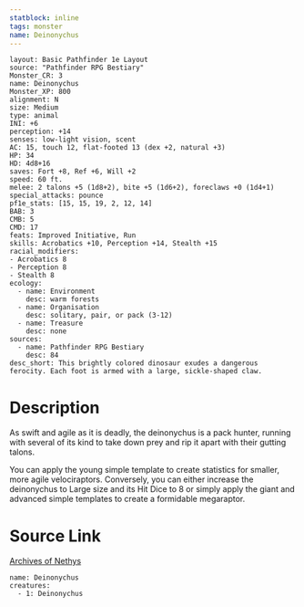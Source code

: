 ```yaml
---
statblock: inline
tags: monster
name: Deinonychus
---
```

```statblock
layout: Basic Pathfinder 1e Layout
source: "Pathfinder RPG Bestiary"
Monster_CR: 3
name: Deinonychus
Monster_XP: 800
alignment: N
size: Medium
type: animal
INI: +6
perception: +14
senses: low-light vision, scent
AC: 15, touch 12, flat-footed 13 (dex +2, natural +3)
HP: 34
HD: 4d8+16
saves: Fort +8, Ref +6, Will +2
speed: 60 ft.
melee: 2 talons +5 (1d8+2), bite +5 (1d6+2), foreclaws +0 (1d4+1)
special_attacks: pounce
pf1e_stats: [15, 15, 19, 2, 12, 14]
BAB: 3
CMB: 5
CMD: 17
feats: Improved Initiative, Run
skills: Acrobatics +10, Perception +14, Stealth +15
racial_modifiers:
- Acrobatics 8
- Perception 8
- Stealth 8
ecology:
  - name: Environment
    desc: warm forests
  - name: Organisation
    desc: solitary, pair, or pack (3-12)
  - name: Treasure
    desc: none
sources:
  - name: Pathfinder RPG Bestiary
    desc: 84
desc_short: This brightly colored dinosaur exudes a dangerous ferocity. Each foot is armed with a large, sickle-shaped claw.
```
# Description
As swift and agile as it is deadly, the deinonychus is a pack hunter, running with several of its kind to take down prey and rip it apart with their gutting talons.

You can apply the young simple template to create statistics for smaller, more agile velociraptors. Conversely, you can either increase the deinonychus to Large size and its Hit Dice to 8 or simply apply the giant and advanced simple templates to create a formidable megaraptor.
# Source Link
[Archives of Nethys](https://aonprd.com/MonsterDisplay.aspx?ItemName=Deinonychus)
```encounter-table
name: Deinonychus
creatures:
  - 1: Deinonychus
```
